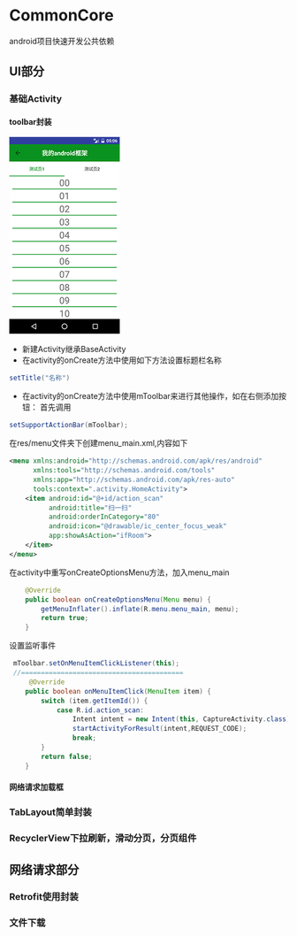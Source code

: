 # CommonCore
android项目快速开发公共依赖
## UI部分
### 基础Activity
#### toolbar封装
![enter description here][1]
- 新建Activity继承BaseActivity
- 在activity的onCreate方法中使用如下方法设置标题栏名称
```java
setTitle("名称")
```
- 在activity的onCreate方法中使用mToolbar来进行其他操作，如在右侧添加按钮：
首先调用
``` java
setSupportActionBar(mToolbar);
```
在res/menu文件夹下创建menu_main.xml,内容如下
```xml
<menu xmlns:android="http://schemas.android.com/apk/res/android"
      xmlns:tools="http://schemas.android.com/tools"
      xmlns:app="http://schemas.android.com/apk/res-auto"
      tools:context=".activity.HomeActivity">
    <item android:id="@+id/action_scan"
          android:title="扫一扫"
          android:orderInCategory="80"
          android:icon="@drawable/ic_center_focus_weak"
          app:showAsAction="ifRoom">
    </item>
</menu>
```
在activity中重写onCreateOptionsMenu方法，加入menu_main
```java
    @Override
    public boolean onCreateOptionsMenu(Menu menu) {
        getMenuInflater().inflate(R.menu.menu_main, menu);
        return true;
    }
```
设置监听事件
```java
 mToolbar.setOnMenuItemClickListener(this);
 //=========================================
     @Override
    public boolean onMenuItemClick(MenuItem item) {
        switch (item.getItemId()) {
            case R.id.action_scan:
                Intent intent = new Intent(this, CaptureActivity.class);
                startActivityForResult(intent,REQUEST_CODE);
                break;
        }
        return false;
    }
```


#### 网络请求加载框

### TabLayout简单封装
### RecyclerView下拉刷新，滑动分页，分页组件
## 网络请求部分
### Retrofit使用封装


### 文件下载


  [1]: ./images/baseactivity.png "baseactivity.png"
